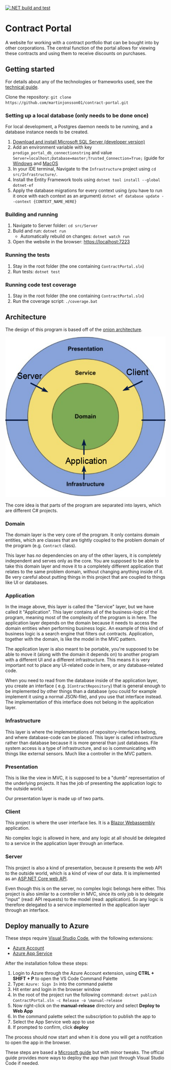 [![.NET build and test](https://github.com/martinjonsson01/contract-portal/actions/workflows/dotnet.yml/badge.svg?branch=master)](https://github.com/martinjonsson01/contract-portal/actions/workflows/dotnet.yml)

# Contract Portal

A website for working with a contract portfolio that can be bought into by other corporations. The central function of
the portal allows for viewing these contracts and using them to receive discounts on purchases.

## Getting started

For details about any of the technologies or frameworks used, see the [technical guide](documents/technical-guide.md).

Clone the repository: `git clone https://github.com/martinjonsson01/contract-portal.git`

### Setting up a local database (only needs to be done once)

For local development, a Postgres daemon needs to be running, and a database instance needs to be created.

1. [Download and install Microsoft SQL Server (developer version)](https://www.microsoft.com/sv-se/sql-server/sql-server-downloads)
2. Add an environment variable with key `prodigo_portal_db_connectionstring` and value `Server=localhost;Database=master;Trusted_Connection=True;` (guide
   for [Windows](https://docs.oracle.com/en/database/oracle/machine-learning/oml4r/1.5.1/oread/creating-and-modifying-environment-variables-on-windows.html#GUID-DD6F9982-60D5-48F6-8270-A27EC53807D0)
   and [MacOS](https://phoenixnap.com/kb/set-environment-variable-mac)
3. In your IDE terminal, Navigate to the `Infrastructure` project using `cd src/Infrastructure/`.
4. Install the Entity Framework tools using `dotnet tool install --global dotnet-ef`
5. Apply the database migrations for every context using (you have to run it once with each context as an argument) `dotnet ef database update --context {CONTEXT_NAME_HERE}`

### Building and running

1. Navigate to Server folder: `cd src/Server`
2. Build and run: `dotnet run`
    * Automatically rebuild on changes: `dotnet watch run`
3. Open the website in the browser: [https://localhost:7223](https://localhost:7223)

### Running the tests

1. Stay in the root folder (the one containing `ContractPortal.sln`)
2. Run tests: `dotnet test`

### Running code test coverage

1. Stay in the root folder (the one containing `ContractPortal.sln`)
2. Run the coverage script: `./coverage.bat`

## Architecture

The design of this program is based off of
the [onion architecture](https://code-maze.com/onion-architecture-in-aspnetcore/).

![The onion architecture in this project](documents/images/onion-architecture.png)

The core idea is that parts of the program are separated into layers, which are different C# projects.

### Domain

The domain layer is the very core of the program. It only contains domain entities, which are classes that are tightly
coupled to the problem domain of the program (e.g. `Contract` class).

This layer has *no* dependencies on any of the other layers, it is completely independent and serves only as the core.
You are supposed to be able to take this domain layer and move it to a completely different application that relates to
the same problem domain, without changing anything inside of it. Be very careful about putting things in this project
that are coupled to things like UI or databases.

### Application

In the image above, this layer is called the "Service" layer, but we have called it "Application". This layer contains
all of the business-logic of the program, meaning most of the complexity of the program is in here. The application
layer depends on the domain because it needs to access the domain entities when performing business logic. An example of
this kind of business logic is a search engine that filters out contracts. Application, together with the domain, is
like the model in the MVC pattern.

The application layer is also meant to be portable, you're supposed to be able to move it (along with the domain it
depends on) to another program with a different UI and a different infrastructure. This means it is very important not
to place any UI-related code in here, or any database-related code.

When you need to read from the database inside of the application layer, you create an interface (
e.g. `IContractRepository`) that is general enough to be implemented by other things than a database (you could for
example implement it using a normal JSON-file), and you use that interface instead. The implementation of this interface
does not belong in the application layer.

### Infrastructure

This layer is where the implementations of repository-interfaces belong, and where database-code can be placed. This
layer is called infrastructure rather than database because it is more general than just databases. File system access
is a type of infrastructure, and so is communicating with things like external sensors. Much like a controller in the
MVC pattern.

### Presentation

This is like the view in MVC, it is supposed to be a "dumb" representation of the underlying projects. It has the job of
presenting the application logic to the outside world.

Our presentation layer is made up of two parts.

### Client

This project is where the user interface lies. It is
a [Blazor Webassembly](https://docs.microsoft.com/en-us/aspnet/core/blazor/?view=aspnetcore-6.0#blazor-webassembly)
application.

No complex logic is allowed in here, and any logic at all should be delegated to a service in the application layer
through an interface.

### Server

This project is also a kind of presentation, because it presents the web API to the outside world, which is a kind of
view of our data. It is implemented as
an [ASP.NET Core web API](https://docs.microsoft.com/en-us/aspnet/core/web-api/?view=aspnetcore-6.0).

Even though this is on the server, no complex logic belongs here either. This project is also similar to a controller in
MVC, since its only job is to delegate "input" (read: API requests) to the model (read: application). So any logic is
therefore delegated to a service implemented in the application layer through an interface.

## Deploy manually to Azure

These steps require [Visual Studio Code](https://code.visualstudio.com/), with the following extensions:
* [Azure Account](https://marketplace.visualstudio.com/items?itemName=ms-vscode.azure-account)
* [Azure App Service](https://marketplace.visualstudio.com/items?itemName=ms-azuretools.vscode-azureappservice)

After the installation follow these steps:

1. Login to Azure through the Azure Account extension, using **CTRL + SHIFT + P** to open the VS Code Command Palette
1. Type: `Azure: Sign In` into the command palette
1. Hit enter and login in the browser window
1. In the root of the project run the following command: `dotnet publish ContractPortal.sln -c Release -o \manual-release`
1. Now right-click on the **manual-release** directory and select **Deploy to Web App**
1. In the command palette select the subscription to publish the app to
1. Select the App Service web app to use
1. If prompted to confirm, click **deploy**

The process should now start and when it is done you will get a notifcation to open the app in the browser.

These steps are based a [Microsoft guide](https://docs.microsoft.com/en-us/azure/app-service/tutorial-dotnetcore-sqldb-app?tabs=azure-portal%2Cvisual-studio-code-deploy%2Cdeploy-instructions-azure-portal%2Cazure-portal-logs%2Cazure-portal-resources#4---deploy-to-the-app-service) but with minor tweaks. The offical guide provides more ways to deploy the app than just through Visual Studio Code if needed.

